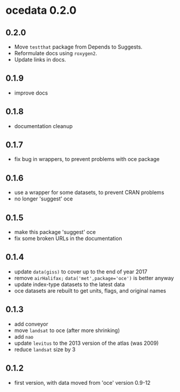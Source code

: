# ocedata 0.2.0

## 0.2.0

* Move `testthat` package from Depends to Suggests.
* Reformulate docs using `roxygen2`.
* Update links in docs.

## 0.1.9

* improve docs

## 0.1.8

* documentation cleanup

## 0.1.7

* fix bug in wrappers, to prevent problems with oce package

## 0.1.6

* use a wrapper for some datasets, to prevent CRAN problems
* no longer 'suggest' oce

## 0.1.5

* make this package 'suggest' oce
* fix some broken URLs in the documentation

## 0.1.4

* update `data(giss)` to cover up to the end of year 2017
* remove `airHalifax;` `data('met',package='oce')` is better anyway
* update index-type datasets to the latest data
* oce datasets are rebuilt to get units, flags, and original names

## 0.1.3

* add conveyor
* move `landsat` to oce (after more shrinking)
* add `nao`
* update `levitus` to the 2013 version of the atlas (was 2009)
* reduce `landsat` size by 3

## 0.1.2

* first version, with data moved from 'oce' version 0.9-12

